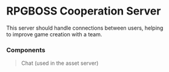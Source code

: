 # RPGBOSS Cooperation Server

This server should handle connections between users, helping<br>
to improve game creation with a team.

### Components

> Chat (used in the asset server)